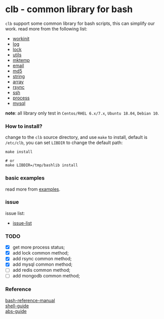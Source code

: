 clb - common library for bash
=============================

`clb` support some common library for bash scripts, this can simplify our work. read more from the following list:

* [workinit](doc/workinit.md)
* [log](doc/log.md)
* [lock](doc/lock.md)
* [utils](doc/utils.md)
* [mktemp](doc/mktemp.md)
* [email](doc/email.md)
* [md5](doc/md5.md)
* [string](doc/string.md)
* [array](doc/array.md)
* [rsync](doc/rsync.md)
* [ssh](doc/ssh.md)
* [process](doc/process.md)
* [mysql](doc/mysql.md)

**note**: all library only test in `Centos/RHEL 6.x/7.x`, `Ubuntu 18.04`, `Debian 10`. 

### How to install?

change to the `clb` source directory, and use `make` to install, default is `/etc/clb`, you can set `LIBDIR` to change the default path:
```
make install

# or
make LIBDIR=/tmp/bashlib install
```

### basic examples

read more from [examples](examples/).

### issue

issue list:

* [issue-list](doc/issue-list.md)  

### TODO

- [x] get more process status;
- [x] add lock common method;
- [x] add rsync common method;
- [x] add mysql common method;
- [ ] add redis common method;
- [ ] add mongodb common method;

### Reference

[bash-reference-manual](https://www.gnu.org/software/bash/manual/html_node/index.html)  
[shell-guide](https://google.github.io/styleguide/shellguide.html)  
[abs-guide](https://tldp.org/LDP/abs/html/)  

